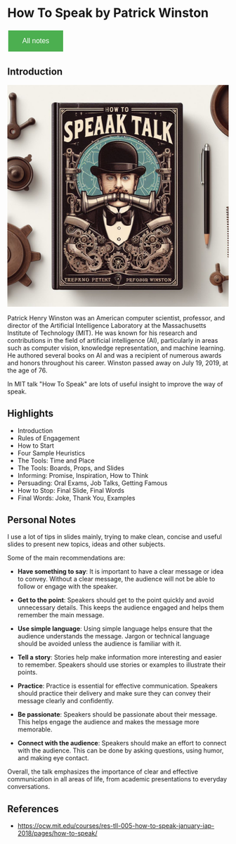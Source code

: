# How To Speak by Patrick Winston

<style>
  .back-button {
    background-color: #4CAF50; /* Green */
    border: none;
    color: white;
    padding: 15px 32px;
    text-align: center;
    text-decoration: none;
    display: inline-block;
    font-size: 16px;
    margin: 4px 2px;
    cursor: pointer;
  }
</style>

<button class="back-button" onclick="window.location.href='https://matiaspakua.github.io/tech.notes.io'">All notes</button>

## Introduction

![How to Speak](../../images/how_to_speak.jpeg)

Patrick Henry Winston was an American computer scientist, professor, and director of the Artificial Intelligence Laboratory at the Massachusetts Institute of Technology (MIT). He was known for his research and contributions in the field of artificial intelligence (AI), particularly in areas such as computer vision, knowledge representation, and machine learning. He authored several books on AI and was a recipient of numerous awards and honors throughout his career. Winston passed away on July 19, 2019, at the age of 76.

In MIT talk "How To Speak" are lots of useful insight to improve the way of speak.

## Highlights

 - Introduction
 - Rules of Engagement
 - How to Start
 - Four Sample Heuristics
 - The Tools: Time and Place
 - The Tools: Boards, Props, and Slides
 - Informing: Promise, Inspiration, How to Think
 - Persuading: Oral Exams, Job Talks, Getting Famous
 - How to Stop: Final Slide, Final Words
 - Final Words: Joke, Thank You, Examples

## Personal Notes
I use a lot of tips in slides mainly, trying to make clean, concise and useful slides to present new topics, ideas and other subjects.

Some of the main recommendations are: 

- **Have something to say**: It is important to have a clear message or idea to convey. Without a clear message, the audience will not be able to follow or engage with the speaker.

- **Get to the point**: Speakers should get to the point quickly and avoid unnecessary details. This keeps the audience engaged and helps them remember the main message.

- **Use simple language**: Using simple language helps ensure that the audience understands the message. Jargon or technical language should be avoided unless the audience is familiar with it.

- **Tell a story**: Stories help make information more interesting and easier to remember. Speakers should use stories or examples to illustrate their points.

- **Practice**: Practice is essential for effective communication. Speakers should practice their delivery and make sure they can convey their message clearly and confidently.

- **Be passionate**: Speakers should be passionate about their message. This helps engage the audience and makes the message more memorable.

- **Connect with the audience**: Speakers should make an effort to connect with the audience. This can be done by asking questions, using humor, and making eye contact.

Overall, the talk emphasizes the importance of clear and effective communication in all areas of life, from academic presentations to everyday conversations.


## References
 - https://ocw.mit.edu/courses/res-tll-005-how-to-speak-january-iap-2018/pages/how-to-speak/
